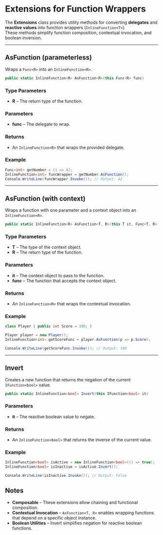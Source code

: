 # Extensions for Function Wrappers

The **Extensions** class provides utility methods for converting **delegates** and **reactive values** into function wrappers (`InlineFunction<T>`).  
These methods simplify function composition, contextual invocation, and boolean inversion.

---

## AsFunction (parameterless)

Wraps a `Func<R>` into an `InlineFunction<R>`.

```csharp
public static InlineFunction<R> AsFunction<R>(this Func<R> func)
```
### Type Parameters
- **R** – The return type of the function.
### Parameters
- **func** – The delegate to wrap.
### Returns
- An `InlineFunction<R>` that wraps the provided delegate.
### Example
```csharp
Func<int> getNumber = () => 42;
InlineFunction<int> funcWrapper = getNumber.AsFunction();
Console.WriteLine(funcWrapper.Invoke()); // Output: 42
```
---
## AsFunction (with context)
Wraps a function with one parameter and a context object into an `InlineFunction<R>`.
```csharp
public static InlineFunction<R> AsFunction<T, R>(this T it, Func<T, R> func)
```
### Type Parameters
- **T** – The type of the context object.
- **R** – The return type of the function.
### Parameters
- **it** – The context object to pass to the function.
- **func** – The function that accepts the context object.
### Returns
- An `InlineFunction<R>` that wraps the contextual invocation.
### Example
```csharp
class Player { public int Score = 100; }

Player player = new Player();
InlineFunction<int> getScoreFunc = player.AsFunction(p => p.Score);

Console.WriteLine(getScoreFunc.Invoke()); // Output: 100
```
---
## Invert
Creates a new function that returns the negation of the current `IFunction<bool>` value.
```csharp
public static InlineFunction<bool> Invert(this IFunction<bool> it)
```
### Parameters
- **it** – The reactive boolean value to negate.
### Returns
- An `InlineFunction<bool>` that returns the inverse of the current value.
### Example
```csharp
InlineFunction<bool> isActive = new InlineFunction<bool>(() => true);
InlineFunction<bool> isInactive = isActive.Invert();

Console.WriteLine(isInactive.Invoke()); // Output: False
```
## Notes
- **Composable** – These extensions allow chaining and functional composition.
- **Contextual Invocation** – `AsFunction<T, R>` enables wrapping functions that depend on a specific object instance.
- **Boolean Utilities** – Invert simplifies negation for reactive boolean functions.